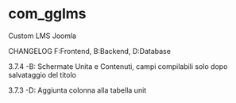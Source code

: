 # com_gglms
Custom LMS Joomla

CHANGELOG 
F:Frontend, B:Backend, D:Database


3.7.4
-B: Schermate Unita e Contenuti, campi compilabili solo dopo salvataggio del titolo

3.7.3 
-D: Aggiunta colonna alla tabella unit